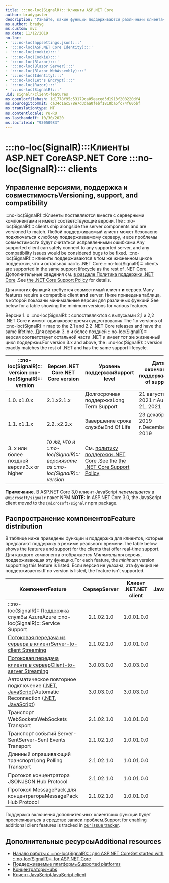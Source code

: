 ```yaml
---
title: :::no-loc(SignalR):::Клиенты ASP.NET Core
author: bradygaster
description: 'Узнайте, какие функции поддерживаются различными клиентами ASP.NET Core :::no-loc(SignalR)::: .'
ms.author: bradyg
ms.custom: mvc
ms.date: 11/12/2019
no-loc:
- ':::no-loc(appsettings.json):::'
- ':::no-loc(ASP.NET Core Identity):::'
- ':::no-loc(cookie):::'
- ':::no-loc(Cookie):::'
- ':::no-loc(Blazor):::'
- ':::no-loc(Blazor Server):::'
- ':::no-loc(Blazor WebAssembly):::'
- ':::no-loc(Identity):::'
- ":::no-loc(Let's Encrypt):::"
- ':::no-loc(Razor):::'
- ':::no-loc(SignalR):::'
uid: signalr/client-features
ms.openlocfilehash: 1d1778f95c53179ca05eaced3d1913f208220df4
ms.sourcegitcommit: ca34c1ac578e7d3daa0febf1810ba5fc74f60bbf
ms.translationtype: MT
ms.contentlocale: ru-RU
ms.lasthandoff: 10/30/2020
ms.locfileid: "93050983"
---
```

# <a name="aspnet-core-no-locsignalr-clients"></a><span data-ttu-id="02ca7-103">:::no-loc(SignalR):::Клиенты ASP.NET Core</span><span class="sxs-lookup"><span data-stu-id="02ca7-103">ASP.NET Core :::no-loc(SignalR)::: clients</span></span>

## <a name="versioning-support-and-compatibility"></a><span data-ttu-id="02ca7-104">Управление версиями, поддержка и совместимость</span><span class="sxs-lookup"><span data-stu-id="02ca7-104">Versioning, support, and compatibility</span></span>

<span data-ttu-id="02ca7-105">:::no-loc(SignalR):::Клиенты поставляются вместе с серверными компонентами и имеют соответствующие версии.</span><span class="sxs-lookup"><span data-stu-id="02ca7-105">The :::no-loc(SignalR)::: clients ship alongside the server components and are versioned to match.</span></span> <span data-ttu-id="02ca7-106">Любой поддерживаемый клиент может безопасно подключаться к любому поддерживаемому серверу, и все проблемы совместимости будут считаться исправленными ошибками.</span><span class="sxs-lookup"><span data-stu-id="02ca7-106">Any supported client can safely connect to any supported server, and any compatibility issues would be considered bugs to be fixed.</span></span> <span data-ttu-id="02ca7-107">:::no-loc(SignalR)::: клиенты поддерживаются в том же жизненном цикле поддержки, что и остальная часть .NET Core.</span><span class="sxs-lookup"><span data-stu-id="02ca7-107">:::no-loc(SignalR)::: clients are supported in the same support lifecycle as the rest of .NET Core.</span></span> <span data-ttu-id="02ca7-108">Дополнительные сведения см. [в разделе Политика поддержки .NET Core](https://dotnet.microsoft.com/platform/support/policy/dotnet-core) .</span><span class="sxs-lookup"><span data-stu-id="02ca7-108">See [the .NET Core Support Policy](https://dotnet.microsoft.com/platform/support/policy/dotnet-core) for details.</span></span>

<span data-ttu-id="02ca7-109">Для многих функций требуется совместимый клиент **и** сервер.</span><span class="sxs-lookup"><span data-stu-id="02ca7-109">Many features require a compatible client **and** server.</span></span> <span data-ttu-id="02ca7-110">Ниже приведена таблица, в которой показаны минимальные версии для различных функций.</span><span class="sxs-lookup"><span data-stu-id="02ca7-110">See below for a table showing the minimum versions for various features.</span></span>

<span data-ttu-id="02ca7-111">Версии 1. x :::no-loc(SignalR)::: сопоставляются с выпусками 2,1 и 2,2 .NET Core и имеют одинаковое время существования.</span><span class="sxs-lookup"><span data-stu-id="02ca7-111">The 1.x versions of :::no-loc(SignalR)::: map to the 2.1 and 2.2 .NET Core releases and have the same lifetime.</span></span> <span data-ttu-id="02ca7-112">Для версии 3. x и более поздней :::no-loc(SignalR)::: версия соответствует остальной части .NET и имеет тот же жизненный цикл поддержки.</span><span class="sxs-lookup"><span data-stu-id="02ca7-112">For version 3.x and above, the :::no-loc(SignalR)::: version exactly matches the rest of .NET and has the same support lifecycle.</span></span>

| <span data-ttu-id="02ca7-113">:::no-loc(SignalR)::: version</span><span class="sxs-lookup"><span data-stu-id="02ca7-113">:::no-loc(SignalR)::: version</span></span> | <span data-ttu-id="02ca7-114">Версия .NET Core</span><span class="sxs-lookup"><span data-stu-id="02ca7-114">.NET Core version</span></span> | <span data-ttu-id="02ca7-115">Уровень поддержки</span><span class="sxs-lookup"><span data-stu-id="02ca7-115">Support level</span></span> | <span data-ttu-id="02ca7-116">Дата окончания поддержки</span><span class="sxs-lookup"><span data-stu-id="02ca7-116">End of support</span></span> |
| - | - | - | - |
| <span data-ttu-id="02ca7-117">1.0. x</span><span class="sxs-lookup"><span data-stu-id="02ca7-117">1.0.x</span></span> | <span data-ttu-id="02ca7-118">2.1.x</span><span class="sxs-lookup"><span data-stu-id="02ca7-118">2.1.x</span></span> | <span data-ttu-id="02ca7-119">Долгосрочная поддержка</span><span class="sxs-lookup"><span data-stu-id="02ca7-119">Long Term Support</span></span> | <span data-ttu-id="02ca7-120">21 августа 2021 г.</span><span class="sxs-lookup"><span data-stu-id="02ca7-120">August 21, 2021</span></span> |
| <span data-ttu-id="02ca7-121">1.1. x</span><span class="sxs-lookup"><span data-stu-id="02ca7-121">1.1.x</span></span> | <span data-ttu-id="02ca7-122">2.2. x</span><span class="sxs-lookup"><span data-stu-id="02ca7-122">2.2.x</span></span> | <span data-ttu-id="02ca7-123">Завершение срока службы</span><span class="sxs-lookup"><span data-stu-id="02ca7-123">End Of Life</span></span> | <span data-ttu-id="02ca7-124">23 декабря 2019 г.</span><span class="sxs-lookup"><span data-stu-id="02ca7-124">December 23, 2019</span></span> |
| <span data-ttu-id="02ca7-125">3. x или более поздней версии</span><span class="sxs-lookup"><span data-stu-id="02ca7-125">3.x or higher</span></span> | <span data-ttu-id="02ca7-126">*то же, что и :::no-loc(SignalR)::: версия*</span><span class="sxs-lookup"><span data-stu-id="02ca7-126">*same as :::no-loc(SignalR)::: version*</span></span> | <span data-ttu-id="02ca7-127">См. [политику поддержки .NET Core](https://dotnet.microsoft.com/platform/support/policy/dotnet-core) .</span><span class="sxs-lookup"><span data-stu-id="02ca7-127">See the [the .NET Core Support Policy](https://dotnet.microsoft.com/platform/support/policy/dotnet-core)</span></span> |

<span data-ttu-id="02ca7-128">**Примечание.** В ASP.NET Core 3,0 клиент JavaScript *перемещается* в `@microsoft/signalr` пакет NPM.</span><span class="sxs-lookup"><span data-stu-id="02ca7-128">**NOTE:** In ASP.NET Core 3.0, the JavaScript client *moved* to the `@microsoft/signalr` npm package.</span></span>

## <a name="feature-distribution"></a><span data-ttu-id="02ca7-129">Распространение компонентов</span><span class="sxs-lookup"><span data-stu-id="02ca7-129">Feature distribution</span></span>

<span data-ttu-id="02ca7-130">В таблице ниже приведены функции и поддержка для клиентов, которые предлагают поддержку в режиме реального времени.</span><span class="sxs-lookup"><span data-stu-id="02ca7-130">The table below shows the features and support for the clients that offer real-time support.</span></span> <span data-ttu-id="02ca7-131">Для каждого компонента отображается *Минимальная* версия, поддерживающая эту функцию.</span><span class="sxs-lookup"><span data-stu-id="02ca7-131">For each feature, the *minimum* version supporting this feature is listed.</span></span> <span data-ttu-id="02ca7-132">Если версия не указана, эта функция не поддерживается.</span><span class="sxs-lookup"><span data-stu-id="02ca7-132">If no version is listed, the feature isn't supported.</span></span>

| <span data-ttu-id="02ca7-133">Компонент</span><span class="sxs-lookup"><span data-stu-id="02ca7-133">Feature</span></span> | <span data-ttu-id="02ca7-134">Сервер</span><span class="sxs-lookup"><span data-stu-id="02ca7-134">Server</span></span> | <span data-ttu-id="02ca7-135">Клиент .NET</span><span class="sxs-lookup"><span data-stu-id="02ca7-135">.NET client</span></span> | <span data-ttu-id="02ca7-136">Клиент JavaScript</span><span class="sxs-lookup"><span data-stu-id="02ca7-136">JavaScript client</span></span> | <span data-ttu-id="02ca7-137">Клиент Java</span><span class="sxs-lookup"><span data-stu-id="02ca7-137">Java client</span></span> |
| ---- | :-: | :-: | :-: | :-: |
| <span data-ttu-id="02ca7-138">:::no-loc(SignalR):::Поддержка службы Azure</span><span class="sxs-lookup"><span data-stu-id="02ca7-138">Azure :::no-loc(SignalR)::: Service Support</span></span> |<span data-ttu-id="02ca7-139">2.1.0</span><span class="sxs-lookup"><span data-stu-id="02ca7-139">2.1.0</span></span>|<span data-ttu-id="02ca7-140">1.0.0</span><span class="sxs-lookup"><span data-stu-id="02ca7-140">1.0.0</span></span>|<span data-ttu-id="02ca7-141">1.0.0</span><span class="sxs-lookup"><span data-stu-id="02ca7-141">1.0.0</span></span>|<span data-ttu-id="02ca7-142">1.0.0</span><span class="sxs-lookup"><span data-stu-id="02ca7-142">1.0.0</span></span>|
| [<span data-ttu-id="02ca7-143">Потоковая передача из сервера в клиент</span><span class="sxs-lookup"><span data-stu-id="02ca7-143">Server-to-client Streaming</span></span>](xref:signalr/streaming)          |<span data-ttu-id="02ca7-144">2.1.0</span><span class="sxs-lookup"><span data-stu-id="02ca7-144">2.1.0</span></span>|<span data-ttu-id="02ca7-145">1.0.0</span><span class="sxs-lookup"><span data-stu-id="02ca7-145">1.0.0</span></span>|<span data-ttu-id="02ca7-146">1.0.0</span><span class="sxs-lookup"><span data-stu-id="02ca7-146">1.0.0</span></span>|<span data-ttu-id="02ca7-147">1.0.0</span><span class="sxs-lookup"><span data-stu-id="02ca7-147">1.0.0</span></span>|
| [<span data-ttu-id="02ca7-148">Потоковая передача клиента в сервер</span><span class="sxs-lookup"><span data-stu-id="02ca7-148">Client-to-server Streaming</span></span>](xref:signalr/streaming)          |<span data-ttu-id="02ca7-149">3.0.0</span><span class="sxs-lookup"><span data-stu-id="02ca7-149">3.0.0</span></span>|<span data-ttu-id="02ca7-150">3.0.0</span><span class="sxs-lookup"><span data-stu-id="02ca7-150">3.0.0</span></span>|<span data-ttu-id="02ca7-151">3.0.0</span><span class="sxs-lookup"><span data-stu-id="02ca7-151">3.0.0</span></span>|<span data-ttu-id="02ca7-152">3.0.0</span><span class="sxs-lookup"><span data-stu-id="02ca7-152">3.0.0</span></span>|
| <span data-ttu-id="02ca7-153">Автоматическое повторное подключение ([.NET](./dotnet-client.md?tabs=visual-studio&view=aspnetcore-3.0#handle-lost-connection), [JavaScript](./javascript-client.md?view=aspnetcore-3.0#reconnect-clients))</span><span class="sxs-lookup"><span data-stu-id="02ca7-153">Automatic Reconnection ([.NET](./dotnet-client.md?tabs=visual-studio&view=aspnetcore-3.0#handle-lost-connection), [JavaScript](./javascript-client.md?view=aspnetcore-3.0#reconnect-clients))</span></span>          |<span data-ttu-id="02ca7-154">3.0.0</span><span class="sxs-lookup"><span data-stu-id="02ca7-154">3.0.0</span></span>|<span data-ttu-id="02ca7-155">3.0.0</span><span class="sxs-lookup"><span data-stu-id="02ca7-155">3.0.0</span></span>|<span data-ttu-id="02ca7-156">3.0.0</span><span class="sxs-lookup"><span data-stu-id="02ca7-156">3.0.0</span></span>|❌|
| <span data-ttu-id="02ca7-157">Транспорт WebSockets</span><span class="sxs-lookup"><span data-stu-id="02ca7-157">WebSockets Transport</span></span> |<span data-ttu-id="02ca7-158">2.1.0</span><span class="sxs-lookup"><span data-stu-id="02ca7-158">2.1.0</span></span>|<span data-ttu-id="02ca7-159">1.0.0</span><span class="sxs-lookup"><span data-stu-id="02ca7-159">1.0.0</span></span>|<span data-ttu-id="02ca7-160">1.0.0</span><span class="sxs-lookup"><span data-stu-id="02ca7-160">1.0.0</span></span>|<span data-ttu-id="02ca7-161">1.0.0</span><span class="sxs-lookup"><span data-stu-id="02ca7-161">1.0.0</span></span>|
| <span data-ttu-id="02ca7-162">Транспорт событий Server-Sent</span><span class="sxs-lookup"><span data-stu-id="02ca7-162">Server-Sent Events Transport</span></span> |<span data-ttu-id="02ca7-163">2.1.0</span><span class="sxs-lookup"><span data-stu-id="02ca7-163">2.1.0</span></span>|<span data-ttu-id="02ca7-164">1.0.0</span><span class="sxs-lookup"><span data-stu-id="02ca7-164">1.0.0</span></span>|<span data-ttu-id="02ca7-165">1.0.0</span><span class="sxs-lookup"><span data-stu-id="02ca7-165">1.0.0</span></span>|❌|
| <span data-ttu-id="02ca7-166">Длинный опрашивающий транспорт</span><span class="sxs-lookup"><span data-stu-id="02ca7-166">Long Polling Transport</span></span> |<span data-ttu-id="02ca7-167">2.1.0</span><span class="sxs-lookup"><span data-stu-id="02ca7-167">2.1.0</span></span>|<span data-ttu-id="02ca7-168">1.0.0</span><span class="sxs-lookup"><span data-stu-id="02ca7-168">1.0.0</span></span>|<span data-ttu-id="02ca7-169">1.0.0</span><span class="sxs-lookup"><span data-stu-id="02ca7-169">1.0.0</span></span>|<span data-ttu-id="02ca7-170">3.0.0</span><span class="sxs-lookup"><span data-stu-id="02ca7-170">3.0.0</span></span>|
| <span data-ttu-id="02ca7-171">Протокол концентратора JSON</span><span class="sxs-lookup"><span data-stu-id="02ca7-171">JSON Hub Protocol</span></span> |<span data-ttu-id="02ca7-172">2.1.0</span><span class="sxs-lookup"><span data-stu-id="02ca7-172">2.1.0</span></span>|<span data-ttu-id="02ca7-173">1.0.0</span><span class="sxs-lookup"><span data-stu-id="02ca7-173">1.0.0</span></span>|<span data-ttu-id="02ca7-174">1.0.0</span><span class="sxs-lookup"><span data-stu-id="02ca7-174">1.0.0</span></span>|<span data-ttu-id="02ca7-175">1.0.0</span><span class="sxs-lookup"><span data-stu-id="02ca7-175">1.0.0</span></span>|
| <span data-ttu-id="02ca7-176">Протокол MessagePack для концентратора</span><span class="sxs-lookup"><span data-stu-id="02ca7-176">MessagePack Hub Protocol</span></span> |<span data-ttu-id="02ca7-177">2.1.0</span><span class="sxs-lookup"><span data-stu-id="02ca7-177">2.1.0</span></span>|<span data-ttu-id="02ca7-178">1.0.0</span><span class="sxs-lookup"><span data-stu-id="02ca7-178">1.0.0</span></span>|<span data-ttu-id="02ca7-179">1.0.0</span><span class="sxs-lookup"><span data-stu-id="02ca7-179">1.0.0</span></span>|❌|

<span data-ttu-id="02ca7-180">Поддержка включения дополнительных клиентских функций будет прослеживаться в средстве [записи проблем](https://github.com/dotnet/AspNetCore/issues).</span><span class="sxs-lookup"><span data-stu-id="02ca7-180">Support for enabling additional client features is tracked in [our issue tracker](https://github.com/dotnet/AspNetCore/issues).</span></span>

## <a name="additional-resources"></a><span data-ttu-id="02ca7-181">Дополнительные ресурсы</span><span class="sxs-lookup"><span data-stu-id="02ca7-181">Additional resources</span></span>

* [<span data-ttu-id="02ca7-182">Начало работы с :::no-loc(SignalR)::: для ASP.NET Core</span><span class="sxs-lookup"><span data-stu-id="02ca7-182">Get started with :::no-loc(SignalR)::: for ASP.NET Core</span></span>](xref:tutorials/signalr)
* [<span data-ttu-id="02ca7-183">Поддерживаемые платформы</span><span class="sxs-lookup"><span data-stu-id="02ca7-183">Supported platforms</span></span>](xref:signalr/supported-platforms)
* [<span data-ttu-id="02ca7-184">Концентраторы</span><span class="sxs-lookup"><span data-stu-id="02ca7-184">Hubs</span></span>](xref:signalr/hubs)
* [<span data-ttu-id="02ca7-185">Клиент JavaScript</span><span class="sxs-lookup"><span data-stu-id="02ca7-185">JavaScript client</span></span>](xref:signalr/javascript-client)